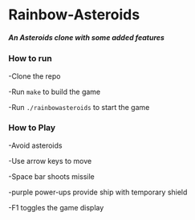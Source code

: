 # Rainbow-Asteroids
##### An Asteroids clone with some added features

### How to run

-Clone the repo

-Run `make` to build the game

-Run `./rainbowasteroids` to start the game

### How to Play
-Avoid asteroids

-Use arrow keys to move

-Space bar shoots missile

-purple power-ups provide ship with temporary shield

-F1 toggles the game display
